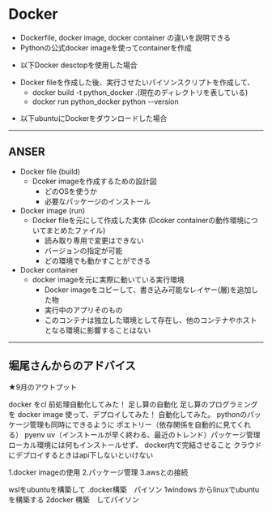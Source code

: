 # Docker
* Dockerfile, docker image, docker container の違いを説明できる
* Pythonの公式docker imageを使ってcontainerを作成

- 以下Docker desctopを使用した場合
* Docker fileを作成した後、実行させたいパイソンスクリプトを作成して、
    * docker build -t python_docker .(現在のディレクトリを表している)
    * docker run python_docker python --version

- 以下ubuntuにDockerをダウンロードした場合

--- 

## ANSER

- Docker file (build)
    * Dcoker imageを作成するための設計図
        * どのOSを使うか
        * 必要なパッケージのインストール
- Docker image (run)
    * Docker fileを元にして作成した実体
    (Dcoker containerの動作環境についてまとめたファイル)
        * 読み取り専用で変更はできない
        * バージョンの指定が可能
        * どの環境でも動かすことができる
- Docker container
    * docker imageを元に実際に動いている実行環境
        * Docker imageをコピーして、書き込み可能なレイヤー(層)を追加した物
        * 実行中のアプリそのもの
        * このコンテナは独立した環境として存在し、他のコンテナやホストとなる環境に影響することはない

---

## 堀尾さんからのアドバイス
★9月のアウトプット

docker をcl
前処理自動化してみた！
足し算の自動化
足し算のプログラミングを
docker image 使って、デプロイしてみた！
自動化してみた。
pythonのパッケージ管理も同時にできるように
ポエトリー（依存関係を自動的に見てくれる）
pyenv
uv（インストールが早く終わる、最近のトレンド）パッケージ管理
ローカル環境には何もインストールせず、
docker内で完結させること
クラウドにデプロイするときはapi下しないといけない



1.docker imageの使用
2.パッケージ管理
3.awsとの接続

wslをubuntuを構築して
.docker構築　パイソン
1windows からlinuxでubuntuを構築する
2docker 構築　してパイソン
